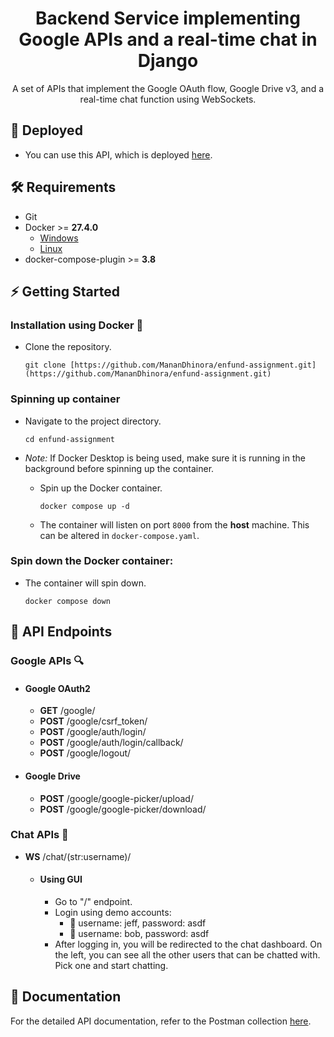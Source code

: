 <div align="center">

# Backend Service implementing Google APIs and a real-time chat in Django

A set of APIs that implement the Google OAuth flow, Google Drive v3, and a real-time chat function using WebSockets.

</div>

## 🚀 Deployed

  - You can use this API, which is deployed [here](https://enfund-assignment.vercel.app/).

## 🛠️ Requirements

- Git
- Docker >= **27.4.0**
  - [Windows](https://docs.docker.com/desktop/setup/install/windows-install/)
  - [Linux](https://docs.docker.com/desktop/setup/install/linux/)
- docker-compose-plugin >= **3.8**

## ⚡️ Getting Started

### Installation using Docker 🐳

  - Clone the repository.

    ```
    git clone [https://github.com/MananDhinora/enfund-assignment.git](https://github.com/MananDhinora/enfund-assignment.git)
    ```

### Spinning up container

  - Navigate to the project directory.
    ```
    cd enfund-assignment
    ```

- *Note:* If Docker Desktop is being used, make sure it is running in the background before spinning up the container.

  - Spin up the Docker container.
    ```
    docker compose up -d
    ```
  - The container will listen on port `8000` from the **host** machine. This can be altered in `docker-compose.yaml`.

### Spin down the Docker container:

  - The container will spin down.
    ```
    docker compose down
    ```

## 🔗 API Endpoints

### Google APIs 🔍

  - #### Google OAuth2
    - **GET** /google/
    - **POST** /google/csrf_token/
    - **POST** /google/auth/login/
    - **POST** /google/auth/login/callback/
    - **POST** /google/logout/

  - #### Google Drive
    - **POST** /google/google-picker/upload/
    - **POST** /google/google-picker/download/

### Chat APIs 💬
- **WS** /chat/(str:username)/

  - #### Using GUI
    - Go to "/" endpoint.
    - Login using demo accounts:
      - 🔐 username: jeff, password: asdf
      - 🔐 username: bob, password: asdf
    - After logging in, you will be redirected to the chat dashboard. On the left, you can see all the other users that can be chatted with. Pick one and start chatting.

## 📝 Documentation
For the detailed API documentation, refer to the Postman collection [here](./enfund-assignment.postman_collection.json).
